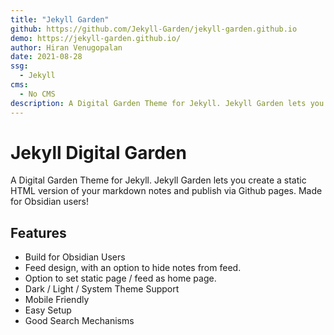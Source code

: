 ```yaml
---
title: "Jekyll Garden"
github: https://github.com/Jekyll-Garden/jekyll-garden.github.io
demo: https://jekyll-garden.github.io/
author: Hiran Venugopalan
date: 2021-08-28
ssg:
  - Jekyll
cms:
  - No CMS
description: A Digital Garden Theme for Jekyll. Jekyll Garden lets you create a static HTML version of your markdown notes and publish via Github pages. Made for Obsidian users!
---
```


# Jekyll Digital Garden

A Digital Garden Theme for Jekyll. Jekyll Garden lets you create a static HTML version of your markdown notes and publish via Github pages. Made for Obsidian users!

## Features
* Build for Obsidian Users
* Feed design, with an option to hide notes from feed.
* Option to set static page / feed as home page.
* Dark / Light / System Theme Support 
* Mobile Friendly
* Easy Setup 
* Good Search Mechanisms
